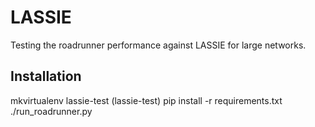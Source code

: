 # LASSIE 
Testing the roadrunner performance against LASSIE for large networks.


## Installation
mkvirtualenv lassie-test
(lassie-test) pip install -r requirements.txt
./run_roadrunner.py